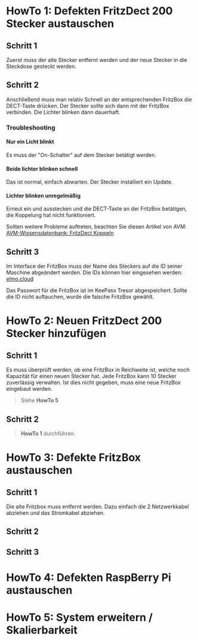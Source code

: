 # HowTo 1: Defekten FritzDect 200 Stecker austauschen
## Schritt 1
Zuerst muss der alte Stecker entfernt werden und der neue Stecker in die Steckdose gesteckt werden.
## Schritt 2
Anschließend muss man relativ Schnell an der entsprechenden FritzBox die DECT-Taste drücken. Der Stecker sollte sich dann mit der FritzBox verbinden. Die Lichter blinken dann dauerhaft.
### Troubleshooting
#### Nur ein Licht blinkt
Es muss der "On-Schalter" auf dem Stecker betätigt werden.
#### Beide lichter blinken schnell
Das ist normal, einfach abwarten. Der Stecker installiert ein Update.
#### Lichter blinken unregelmäßig
Erneut ein und ausstecken und die DECT-Taste an der FritzBox betätigen, die Koppelung hat nicht funktioniert.

Sollten weitere Probleme auftreten, beachten Sie diesen Artikel von AVM:
[AVM-Wissensdatenbank: FritzDect Koppeln](https://avm.de/service/fritzbox/fritzbox-7272/wissensdatenbank/publication/show/1231_FRITZ-DECT-Steckdose-an-FRITZ-Box-anmelden/)
## Schritt 3
Im Interface der FritzBox muss der Name des Steckers auf die ID seiner Maschine abgeändert werden. Die IDs können hier eingesehen werden:
[elmo.cloud](https://elmo.cloud/main/maschinen.php)

Das Passwort für die FritzBox ist im KeePass Tresor abgespeichert. Sollte die ID nicht auftauchen, wurde die falsche FritzBox gewählt.

# HowTo 2: Neuen FritzDect 200 Stecker hinzufügen
## Schritt 1
Es muss überprüft werden, ob eine FritzBox in Reichweite ist, welche noch Kapazität für einen neuen Stecker hat. Jede FritzBox kann 10 Stecker zuverlässig verwalten.
Ist dies nicht gegeben, muss eine neue FritzBox eingebaut werden.

> Siehe **HowTo 5**

## Schritt 2

> **HowTo 1** durchführen.

# HowTo 3: Defekte FritzBox austauschen
## Schritt 1
Die alte Fritzbox muss entfernt werden. Dazu einfach die 2 Netzwerkkabel abziehen und das Stromkabel abziehen.
## Schritt 2
## Schritt 3
# HowTo 4: Defekten RaspBerry Pi austauschen
# HowTo 5: System erweitern / Skalierbarkeit
<!--stackedit_data:
eyJoaXN0b3J5IjpbOTQ0MTI4OTIxXX0=
-->